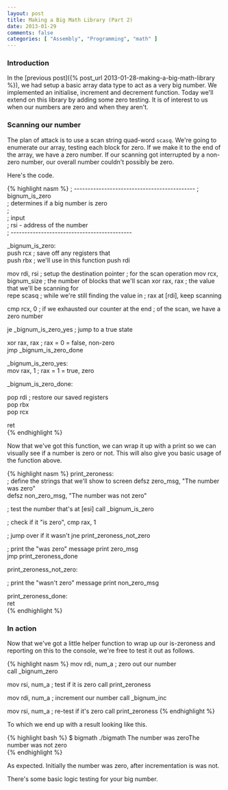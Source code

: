 ```yaml
---
layout: post
title: Making a Big Math Library (Part 2)
date: 2013-01-29
comments: false
categories: [ "Assembly", "Programming", "math" ]
---
```


### Introduction

In the [previous post]({% post_url 2013-01-28-making-a-big-math-library %}), we had setup a basic array data type to act as a very big number. We implemented an initialise, increment and decrement function. Today we'll extend on this library by adding some zero testing. It is of interest to us when our numbers are zero and when they aren't.

### Scanning our number

The plan of attack is to use a scan string quad-word `scasq`. We're going to enumerate our array, testing each block for zero. If we make it to the end of the array, we have a zero number. If our scanning got interrupted by a non-zero number, our overall number couldn't possibly be zero.

Here's the code.

{% highlight nasm %}
; --------------------------------------------
; bignum_is_zero                              
; determines if a big number is zero          
;                                             
; input                                       
; rsi - address of the number                 
; --------------------------------------------
                                              
_bignum_is_zero:                              
  push  rcx                   ; save off any registers that                                   
  push  rbx                   ; we'll use in this function
  push  rdi                                  
                                              
  mov   rdi, rsi              ; setup the destination pointer
                              ; for the scan operation
  mov   rcx, bignum_size      ; the number of blocks that we'll scan
  xor   rax, rax              ; the value that we'll be scanning for                   
  repe  scasq                 ; while we're still finding the value in
                              ; rax at [rdi], keep scanning
                                              
  cmp   rcx, 0                ; if we exhausted our counter at the end
                              ; of the scan, we have a zero number

  je    _bignum_is_zero_yes   ; jump to a true state               
                                              
  xor   rax, rax              ; rax = 0 = false, non-zero               
  jmp   _bignum_is_zero_done                 
                                              
_bignum_is_zero_yes:                          
  mov   rax, 1                ; rax = 1 = true, zero               
                                              
_bignum_is_zero_done:                         
                                              
  pop   rdi                   ; restore our saved registers               
  pop   rbx                                  
  pop   rcx                                  
                                              
  ret                                        
{% endhighlight %}

Now that we've got this function, we can wrap it up with a print so we can visually see if a number is zero or not. This will also give you basic usage of the function above.

{% highlight nasm %}
print_zeroness:                                 
  ; define the strings that we'll show to screen
  defsz zero_msg, "The number was zero"        
  defsz non_zero_msg, "The number was not zero"
  
  ; test the number that's at [esi]
  call  _bignum_is_zero            

  ; check if it "is zero", 
  cmp   rax, 1             

  ; jump over if it wasn't
  jne   print_zeroness_not_zero                
  
  ; print the "was zero" message
  print zero_msg                               
  jmp   print_zeroness_done                    
                                                
print_zeroness_not_zero:                        
  
  ; print the "wasn't zero" message
  print non_zero_msg                           
                                                
print_zeroness_done:                            
  ret                                          
{% endhighlight %}

### In action

Now that we've got a little helper function to wrap up our is-zeroness and reporting on this to the console, we're free to test it out as follows.

{% highlight nasm %}
mov   rdi, num_a      ; zero out our number     
call  _bignum_zero   
                        
mov   rsi, num_a      ; test if it is zero
call  print_zeroness 
                        
mov   rdi, num_a      ; increment our number
call  _bignum_inc    
                        
mov   rsi, num_a      ; re-test if it's zero
call  print_zeroness 
{% endhighlight %}

To which we end up with a result looking like this.

{% highlight bash %}
$  bigmath  ./bigmath
The number was zeroThe number was not zero                               
{% endhighlight %}

As expected. Initially the number was zero, after incrementation is was not.

There's some basic logic testing for your big number.